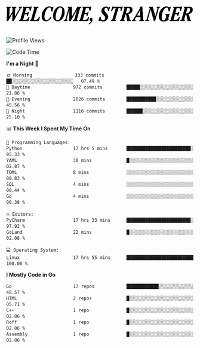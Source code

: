 <div>
  <picture>
    <source media="(prefers-color-scheme: dark)" srcset="./headers/welcome_white.png">
    <img alt="WELCOME, STRANGER" src="./headers/welcome.png" width="500">
  </picture>
</div>

<br>

![Profile Views](https://komarev.com/ghpvc/?username=darleet&color=blue)

<!--START_SECTION:waka-->
![Code Time](http://img.shields.io/badge/Code%20Time-792%20hrs%2032%20mins-blue)

**I'm a Night 🦉** 

```text
🌞 Morning                333 commits         ██░░░░░░░░░░░░░░░░░░░░░░░   07.49 % 
🌆 Daytime                972 commits         █████░░░░░░░░░░░░░░░░░░░░   21.86 % 
🌃 Evening                2026 commits        ███████████░░░░░░░░░░░░░░   45.56 % 
🌙 Night                  1116 commits        ██████░░░░░░░░░░░░░░░░░░░   25.10 % 
```


📊 **This Week I Spent My Time On** 

```text
💬 Programming Languages: 
Python                   17 hrs 5 mins       ████████████████████████░   95.33 % 
YAML                     30 mins             █░░░░░░░░░░░░░░░░░░░░░░░░   02.87 % 
TOML                     8 mins              ░░░░░░░░░░░░░░░░░░░░░░░░░   00.83 % 
SQL                      4 mins              ░░░░░░░░░░░░░░░░░░░░░░░░░   00.44 % 
Go                       4 mins              ░░░░░░░░░░░░░░░░░░░░░░░░░   00.38 % 

🔥 Editors: 
PyCharm                  17 hrs 33 mins      ████████████████████████░   97.92 % 
GoLand                   22 mins             █░░░░░░░░░░░░░░░░░░░░░░░░   02.08 % 

💻 Operating System: 
Linux                    17 hrs 55 mins      █████████████████████████   100.00 % 
```

**I Mostly Code in Go** 

```text
Go                       17 repos            ████████████░░░░░░░░░░░░░   48.57 % 
HTML                     2 repos             █░░░░░░░░░░░░░░░░░░░░░░░░   05.71 % 
C++                      1 repo              █░░░░░░░░░░░░░░░░░░░░░░░░   02.86 % 
Roff                     1 repo              █░░░░░░░░░░░░░░░░░░░░░░░░   02.86 % 
Assembly                 1 repo              █░░░░░░░░░░░░░░░░░░░░░░░░   02.86 % 
```




<!--END_SECTION:waka-->
